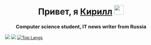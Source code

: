 <h1 align="center">Привет, я <a href="https://pbs.twimg.com/media/EQBjlx6X0AA492-.jpg" target="_blank">Кирилл</a> 
<img src="https://github.com/blackcater/blackcater/raw/main/images/Hi.gif" height="32"/></h1>
<h3 align="center">Computer science student, IT news writer from Russia</h3>

![](https://github-profile-summary-cards.vercel.app/api/cards/most-commit-language?username=colinblake14&theme=solarized_dark)
![](https://github-profile-summary-cards.vercel.app/api/cards/repos-per-language?username=colinblake14&theme=solarized_dark)
[![Top Langs](https://github-readme-stats.vercel.app/api/top-langs/?username=colinblake14&layout=compact)](https://github.com/anuraghazra/github-readme-stats)
<!--
**ColinBlake14/ColinBlake14** is a ✨ _special_ ✨ repository because its `README.md` (this file) appears on your GitHub profile.

Here are some ideas to get you started:

- 🔭 I’m currently working on ...
- 🌱 I’m currently learning ...
- 👯 I’m looking to collaborate on ...
- 🤔 I’m looking for help with ...
- 💬 Ask me about ...
- 📫 How to reach me: ...
- 😄 Pronouns: ...
- ⚡ Fun fact: ...
-->
